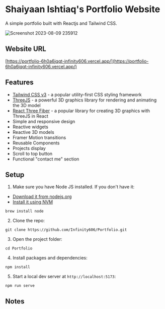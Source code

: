 # Shaiyaan Ishtiaq's Portfolio Website

A simple portfolio built with Reactjs and Tailwind CSS.

![Screenshot 2023-08-09 235912](https://github.com/Infinity606/Portfolio/assets/57471042/57f0adcf-7b3d-4f66-9899-85d56753400f)

## Website URL

[https://portfolio-6h0a6jqqt-infinity606.vercel.app/](https://portfolio-6h0a6jqqt-infinity606.vercel.app/)

## Features

-   [Tailwind CSS v3](https://tailwindcss.com) - a popular utility-first CSS styling framework
-   [ThreeJS](https://threejs.org/) - a powerful 3D graphics library for rendering and animating the 3D model
-   [React Three Fiber](https://docs.pmnd.rs/react-three-fiber/getting-started/introduction) - a popular library for creating 3D graphics with ThreeJS in React
-   Simple and responsive design
-   Reactive widgets
-   Reactive 3D models
-   Framer Motion transitions
-   Reusable Components
-   Projects display
-   Scroll to top button
-   Functional "contact me" section 

## Setup

1. Make sure you have Node JS installed. If you don't have it:

-   [Download it from nodejs.org](https://nodejs.org)
-   [Install it using NVM ](https://github.com/nvm-sh/nvm)

```
brew install node
```

2. Clone the repo:

```
git clone https://github.com/Infinity606/Portfolio.git
```

3. Open the project folder:

```
cd Portfolio
```

4. Install packages and dependencies:

```
npm install
```

5. Start a local dev server at `http://localhost:5173`:

```
npm run serve
```

## Notes


